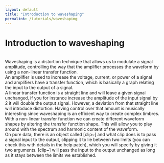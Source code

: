 ```yaml
---
layout: default
title: "Introduction to waveshaping"
permalink: /tutorials/waveshaping
---
```


# Introduction to waveshaping

<br />Waveshaping is a distortion technique that allows us to modulate a signal amplitude, controlling the way that the amplifier processes the waveform by using a non-linear transfer function.
<br />An amplifier is used to increase the voltage, current, or power of a signal and amplifiers have a transfer function, which is basically a graph relating the input to the output of a signal. 
<br />A linear transfer function is a straight line and will leave a given signal unchanged, if you for instance increase the amplitude of the input signal by 2 it will double the output signal. However, a deviation from that straight line will introduce distortion. Having control over that amount is musically interesting since waveshaping is an efficient way to create complex timbres. With a non-linear transfer function we can create different waveform shapes by altering the transfer function shape. This will allow you to play around with the spectrum and harmonic content of the waveform.
<br />On pure data, there is an object called [clip~] and what clip does is to pass a signal input to the output, clipping it to lie between two limits (you can check this with details in the help patch), which you will specify by giving it two arguments. [clip~] will pass the input to the output unchanged as long as it stays between the limits we established.
